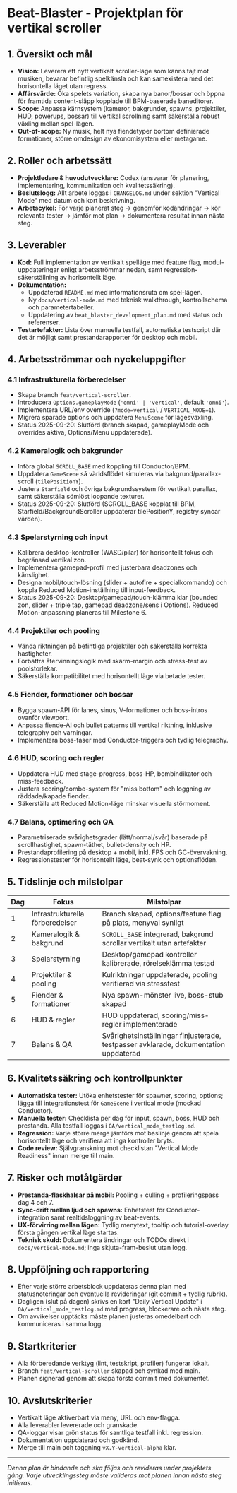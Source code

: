 # Beat-Blaster - Projektplan för vertikal scroller

## 1. Översikt och mål
- **Vision:** Leverera ett nytt vertikalt scroller-läge som känns tajt mot musiken, bevarar befintlig spelkänsla och kan samexistera med det horisontella läget utan regress.
- **Affärsvärde:** Öka spelets variation, skapa nya banor/bossar och öppna för framtida content-släpp kopplade till BPM-baserade baneditorer.
- **Scope:** Anpassa kärnsystem (kameror, bakgrunder, spawns, projektiler, HUD, powerups, bossar) till vertikal scrollning samt säkerställa robust växling mellan spel-lägen.
- **Out-of-scope:** Ny musik, helt nya fiendetyper bortom definierade formationer, större omdesign av ekonomisystem eller metagame.

## 2. Roller och arbetssätt
- **Projektledare & huvudutvecklare:** Codex (ansvarar för planering, implementering, kommunikation och kvalitetssäkring).
- **Beslutslogg:** Allt arbete loggas i `CHANGELOG.md` under sektion "Vertical Mode" med datum och kort beskrivning.
- **Arbetscykel:** För varje planerat steg -> genomför kodändringar -> kör relevanta tester -> jämför mot plan -> dokumentera resultat innan nästa steg.

## 3. Leverabler
- **Kod:** Full implementation av vertikalt spelläge med feature flag, modul-uppdateringar enligt arbetsströmmar nedan, samt regression-säkerställning av horisontellt läge.
- **Dokumentation:**
  - Uppdaterad `README.md` med informationsruta om spel-lägen.
  - Ny `docs/vertical-mode.md` med teknisk walkthrough, kontrollschema och parametertabeller.
  - Uppdatering av `beat_blaster_development_plan.md` med status och referenser.
- **Testartefakter:** Lista över manuella testfall, automatiska testscript där det är möjligt samt prestandarapporter för desktop och mobil.

## 4. Arbetsströmmar och nyckeluppgifter

### 4.1 Infrastrukturella förberedelser
- Skapa branch `feat/vertical-scroller`.
- Introducera `Options.gameplayMode` (`'omni' | 'vertical'`, default `'omni'`).
- Implementera URL/env override (`?mode=vertical` / `VERTICAL_MODE=1`).
- Migrera sparade options och uppdatera `MenuScene` för lägesväxling.
- Status 2025-09-20: Slutförd (branch skapad, gameplayMode och overrides aktiva, Options/Menu uppdaterade).

### 4.2 Kameralogik och bakgrunder
- Införa global `SCROLL_BASE` med koppling till Conductor/BPM.
- Uppdatera `GameScene` så världsflödet simuleras via bakgrund/parallax-scroll (`tilePositionY`).
- Justera `Starfield` och övriga bakgrundssystem för vertikalt parallax, samt säkerställa sömlöst loopande texturer.
- Status 2025-09-20: Slutförd (SCROLL_BASE kopplat till BPM, Starfield/BackgroundScroller uppdaterar tilePositionY, registry syncar värden).

### 4.3 Spelarstyrning och input
- Kalibrera desktop-kontroller (WASD/pilar) för horisontellt fokus och begränsad vertikal zon.
- Implementera gamepad-profil med justerbara deadzones och känslighet.
- Designa mobil/touch-lösning (slider + autofire + specialkommando) och koppla Reduced Motion-inställning till input-feedback.
- Status 2025-09-20: Desktop/gamepad/touch-klämma klar (bounded zon, slider + triple tap, gamepad deadzone/sens i Options). Reduced Motion-anpassning planeras till Milestone 6.

### 4.4 Projektiler och pooling
- Vända riktningen på befintliga projektiler och säkerställa korrekta hastigheter.
- Förbättra återvinningslogik med skärm-margin och stress-test av poolstorlekar.
- Säkerställa kompatibilitet med horisontellt läge via betade tester.

### 4.5 Fiender, formationer och bossar
- Bygga spawn-API för lanes, sinus, V-formationer och boss-intros ovanför viewport.
- Anpassa fiende-AI och bullet patterns till vertikal riktning, inklusive telegraphy och varningar.
- Implementera boss-faser med Conductor-triggers och tydlig telegraphy.

### 4.6 HUD, scoring och regler
- Uppdatera HUD med stage-progress, boss-HP, bombindikator och miss-feedback.
- Justera scoring/combo-system för "miss bottom" och loggning av räddade/kapade fiender.
- Säkerställa att Reduced Motion-läge minskar visuella störmoment.

### 4.7 Balans, optimering och QA
- Parametriserade svårighetsgrader (lätt/normal/svår) baserade på scrollhastighet, spawn-täthet, bullet-density och HP.
- Prestandaprofilering på desktop + mobil, inkl. FPS och GC-övervakning.
- Regressionstester för horisontellt läge, beat-synk och optionsflöden.

## 5. Tidslinje och milstolpar
| Dag | Fokus | Milstolpar |
| --- | ----- | ---------- |
| 1 | Infrastrukturella förberedelser | Branch skapad, options/feature flag på plats, menyval synligt |
| 2 | Kameralogik & bakgrund | `SCROLL_BASE` integrerad, bakgrund scrollar vertikalt utan artefakter |
| 3 | Spelarstyrning | Desktop/gamepad kontroller kalibrerade, rörelseklämma testad |
| 4 | Projektiler & pooling | Kulriktningar uppdaterade, pooling verifierad via stresstest |
| 5 | Fiender & formationer | Nya spawn-mönster live, boss-stub skapad |
| 6 | HUD & regler | HUD uppdaterad, scoring/miss-regler implementerade |
| 7 | Balans & QA | Svårighetsinställningar finjusterade, testpasser avklarade, dokumentation uppdaterad |

## 6. Kvalitetssäkring och kontrollpunkter
- **Automatiska tester:** Utöka enhetstester för spawner, scoring, options; lägga till integrationstest för `GameScene` i vertical mode (mockad Conductor).
- **Manuella tester:** Checklista per dag för input, spawn, boss, HUD och prestanda. Alla testfall loggas i `QA/vertical_mode_testlog.md`.
- **Regression:** Varje större merge jämförs mot baslinje genom att spela horisontellt läge och verifiera att inga kontroller bryts.
- **Code review:** Självgranskning mot checklistan "Vertical Mode Readiness" innan merge till main.

## 7. Risker och motåtgärder
- **Prestanda-flaskhalsar på mobil:** Pooling + culling + profileringspass dag 4 och 7.
- **Sync-drift mellan ljud och spawns:** Enhetstest för Conductor-integration samt realtidsloggning av beat-events.
- **UX-förvirring mellan lägen:** Tydlig menytext, tooltip och tutorial-overlay första gången vertikal läge startas.
- **Teknisk skuld:** Dokumentera ändringar och TODOs direkt i `docs/vertical-mode.md`; inga skjuta-fram-beslut utan logg.

## 8. Uppföljning och rapportering
- Efter varje större arbetsblock uppdateras denna plan med statusnoteringar och eventuella revideringar (git commit + tydlig rubrik).
- Dagligen (slut på dagen) skrivs en kort "Daily Vertical Update" i `QA/vertical_mode_testlog.md` med progress, blockerare och nästa steg.
- Om avvikelser upptäcks måste planen justeras omedelbart och kommuniceras i samma logg.

## 9. Startkriterier
- Alla förberedande verktyg (lint, testskript, profiler) fungerar lokalt.
- Branch `feat/vertical-scroller` skapad och synkad med main.
- Planen signerad genom att skapa första commit med dokumentet.

## 10. Avslutskriterier
- Vertikalt läge aktiverbart via meny, URL och env-flagga.
- Alla leverabler levererade och granskade.
- QA-loggar visar grön status för samtliga testfall inkl. regression.
- Dokumentation uppdaterad och godkänd.
- Merge till main och taggning `vX.Y-vertical-alpha` klar.

---
*Denna plan är bindande och ska följas och revideras under projektets gång. Varje utvecklingssteg måste valideras mot planen innan nästa steg initieras.*
